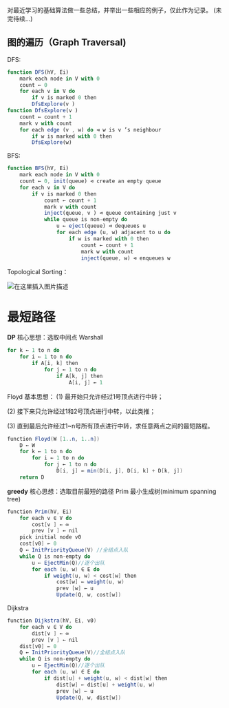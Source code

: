对最近学习的基础算法做一些总结，并举出一些相应的例子，仅此作为记录。
(未完待续...)
## 图的遍历（Graph Traversal)
DFS:
```javascript
function DFS(hV, Ei)
	mark each node in V with 0
	count ← 0
	for each v in V do
		if v is marked 0 then
		DfsExplore(v )
function DfsExplore(v )
	count ← count + 1
	mark v with count
	for each edge (v , w) do ⊲ w is v ’s neighbour
		if w is marked with 0 then
		DfsExplore(w)
```
BFS:
```javascript
function BFS(hV, Ei)
	mark each node in V with 0
	count ← 0, init(queue) ⊲ create an empty queue
	for each v in V do
		if v is marked 0 then
			count ← count + 1
			mark v with count
			inject(queue, v ) ⊲ queue containing just v
			while queue is non-empty do
				u ← eject(queue) ⊲ dequeues u
				for each edge (u, w) adjacent to u do
					if w is marked with 0 then
						count ← count + 1
						mark w with count
						inject(queue, w) ⊲ enqueues w
```
Topological Sorting：

![在这里插入图片描述](https://img-blog.csdnimg.cn/20190505191430372.png)
# 最短路径
**DP**
核心思想：选取中间点
Warshall

```java
for k ← 1 to n do
	for i ← 1 to n do
		if A[i, k] then
			for j ← 1 to n do
				if A[k, j] then
					A[i, j] ← 1
```

Floyd
基本思想：
(1) 最开始只允许经过1号顶点进行中转；

(2) 接下来只允许经过1和2号顶点进行中转，以此类推；

(3) 直到最后允许经过1~n号所有顶点进行中转，求任意两点之间的最短路程。
```java
function Floyd(W [1..n, 1..n])
	D ← W
	for k ← 1 to n do
		for i ← 1 to n do
			for j ← 1 to n do
				D[i, j] ← min(D[i, j], D[i, k] + D[k, j])
	return D
```

**greedy**
核心思想：选取目前最短的路径
Prim
最小生成树(minimum spanning tree)

```java
function Prim(hV, Ei)
	for each v ∈ V do
		cost[v ] ← ∞
		prev [v ] ← nil
	pick initial node v0
	cost[v0] ← 0
	Q ← InitPriorityQueue(V) //全结点入队
	while Q is non-empty do
		u ← EjectMin(Q)//逐个出队
		for each (u, w) ∈ E do
			if weight(u, w) < cost[w] then
				cost[w] ← weight(u, w)
				prev [w] ← u
				Update(Q, w, cost[w])
```

Dijkstra

```java
function Dijkstra(hV, Ei, v0)
	for each v ∈ V do
		dist[v ] ← ∞
		prev [v ] ← nil
	dist[v0] ← 0
	Q ← InitPriorityQueue(V)//全结点入队
	while Q is non-empty do
		u ← EjectMin(Q)//逐个出队
		for each (u, w) ∈ E do
			if dist[u] + weight(u, w) < dist[w] then
				dist[w] ← dist[u] + weight(u, w)
				prev [w] ← u
				Update(Q, w, dist[w]) 
```
